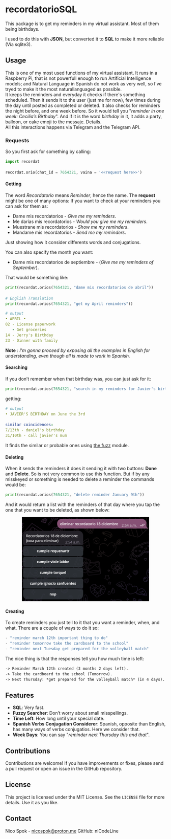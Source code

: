 # recordatorioSQL

This package is to get my reminders in my virtual assistant. Most of them being birthdays.  
  
I used to do this with **JSON**, but converted it to **SQL** to make it more reliable (Via sqlite3).


## Usage
  
This is one of my most used functions of my virtual assistant. It runs in a Raspberry Pi, that is not powerfull enough to run Artificial Intelligence models; and Natural Language in Spanish do not work as very well, so I've tryed to make it the most naturallanguaged as possible.  
It keeps the reminders and everyday it checks if there's something scheduled. Then it sends it to the user (just me for now), few times during the day until posted as completed or deleted. It also checks for reminders the night before, and one week before. So it would tell you "_reminder in one week: Cecilia’s Birthday_". And if it is the word _birthday_ in it, it adds a party, balloon, or cake emoji to the messaje. Details.  
All this interactions happens via Telegram and the Telegram API.  

### Requests
So you first ask for something by calling:
```python
import recordat

recordat.orio(chat_id = 7654321, vaina = '<<request here>>')
```
#### Getting
The word _Recordatorio_ means _Reminder_, hence the name. 
The **request** might be one of many options:
If you want to check at your reminders you can ask for them as:

- Dame mis recordatorios - _Give me my reminders_.
- Me darías mis recordatorios - _Would you give me my reminders_.
- Muestrane mis recordatorios - _Show me my reminders_.
- Mandame mis recordatorios - _Send me my reminders_.

Just showing how it consider differents words and conjugations.

You can also specify the month you want:
- Dame mis recordatorios de septiembre - (_Give me my reminders of September_).

That would be something like:
```python
print(recordat.orios(7654321, "dame mis recordatorios de abril"))

# English Translation
print(recordat.orios(7654321, "get my April reminders"))
```

```yaml
# output
• APRIL •
02 - License paperwork
   - Get groceries
14 - Jerry's Birthday
23 - Dinner with family
```

**Note** _: I'm gonna proceed by exposing all the examples in English for understanding, even though all is made to work in Spanish._

#### Searching
If you don’t remember when that birthday was, you can just ask for it:
```python
print(recordat.orios(7654321, "search in my reminders for Javier's birthday"))
```
getting:
```yaml
# output
• JAVIER'S BIRTHDAY on June the 3rd

similar coincidences:
7/13th - daniel's birthday
31/10th - call javier's mum
```
It finds the similar or probable ones using [the fuzz](https://github.com/seatgeek/thefuzz) module.

#### Deleting
When it sends the reminders it does it sending it with two buttons: **Done** and **Delete**. So is not very common to use this function. But if by any misskeyed or something is needed to delete a reminder the commands would be:
```python
print(recordat.orios(7654321, "delete reminder January 9th"))
```
And it would return a list with the reminders of that day where you tap the one that you want to be deleted, as shown below:

<p align="center">
  <img src="images/delete_message.png" width="400">
</p>

#### Creating
To create reminders you just tell to it that you want a reminder, when, and what. There are a couple of ways to do it so:
```python
- "reminder march 12th important thing to do"
- "reminder tomorrow take the cardboard to the school"
- "reminder next Tuesday get prepared for the volleyball match"
```
The nice thing is that the responses tell you how much time is left:
```markdown
-> Reminder March 12th created (3 months 2 days left).
-> Take the cardboard to the school (Tomorrow).
-> Next Thursday: *get prepared for the volleyball match* (in 4 days).
```

## Features

- **SQL**: Very fast.
- **Fuzzy Searcher**: Don’t worry about small misspellings.
- **Time Left**: How long until your special date.
- **Spanish Verbs Conjugation Considerer**: Spanish, opposite than English, has many ways of verbs conjugatios. Here we consider that.
- **Week Days**: You can say "_reminder next Thursday this and that_".

## Contributions

Contributions are welcome! If you have improvements or fixes, please send a pull request or open an issue in the GitHub repository.

## License

This project is licensed under the MIT License. See the `LICENSE` file for more details. Use it as you like.

## Contact

Nico Spok - nicospok@proton.me
GitHub: niCodeLine
